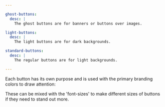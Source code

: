 ```yaml
---

ghost-buttons:
  desc: |
    The ghost buttons are for banners or buttons over images.

light-buttons:
  desc: |
    The light buttons are for dark backgrounds.

standard-buttons:
  desc: |
    The regular buttons are for light backgrounds.

---
```


Each button has its own purpose and is used with the primary branding colors to draw attention:

These can be mixed with the 'font-sizes' to make different sizes of buttons if they need to stand out more.
